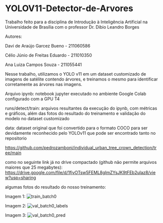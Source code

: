 # YOLOV11-Detector-de-Arvores

Trabalho feito para a disciplina de Introdução à Inteligência Artificial na Universidade de Brasília com o professor Dr. Dibio Leandro Borges

Autores:

Davi de Araújo Garcez Bueno - 211060586

Célio Júnio de Freitas Eduardo - 211010350

Ana Luiza Campos Souza - 211055441

Nesse trabalho, utilizamos o YOLO v11 em um dataset customizado de imagens de satélite contendo árvores, e treinamos o mesmo para identificar corretamente as árvores
nas imagens.

Arquivo ipynb: notebook jupyter executado no ambiente Google Colab configurado com a GPU T4

runs/detect/train: arquivos resultantes da execução do ipynb, com métricas e gráficos, além das fotos do resultado do treinamento e validação do modelo no dataset customizado

data: dataset original que foi convertido para o formato COCO para ser devidamente reconhecido pelo YOLOv11 que pode ser encontrado tanto no repositorio 

https://github.com/pedrozamboni/individual_urban_tree_crown_detection/tree/main 

como no seguinte link já no drive compactado (github não permite arquivos maiores que 25 megabytes): https://drive.google.com/file/d/1fjvOTsw5FEML8gImZYsJK9tFEb2ulaz8/view?usp=sharing

algumas fotos do resultado do nosso treinamento:

Imagem 1:
![train_batch0](https://github.com/user-attachments/assets/5f69ac57-6fc6-4d1d-9f85-b8916f507809)

Imagem 2:
![val_batch0_labels](https://github.com/user-attachments/assets/df020073-dcb6-440d-aa50-ebe9a362b7d2)

Imagem 3:
![val_batch0_pred](https://github.com/user-attachments/assets/84f598ae-f1d2-47c6-9297-f849c8d3e137)

